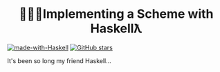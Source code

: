 <h1 align="center"> 👷🏾‍♂️Implementing a Scheme with Haskellƛ</h1>

[![made-with-Haskell](https://img.shields.io/badge/Made%20with-Haskell-1f425f.svg)](http://commonmark.org) [![GitHub stars](https://img.shields.io/github/stars/adriacabeza/compiler-from-scratch?style=social&label=Star&maxAge=2592000)](https://GitHub.com/adriacabeza/compiler-from-scratch/stargazers/)


It's been so long my friend Haskell...




